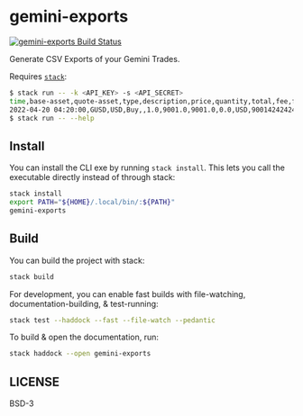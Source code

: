 # gemini-exports

[![gemini-exports Build Status](https://github.com/prikhi/gemini-exports/actions/workflows/main.yml/badge.svg)](https://github.com/prikhi/gemini-exports/actions/workflows/main.yml)


Generate CSV Exports of your Gemini Trades.

Requires [`stack`][get-stack]:

```sh
$ stack run -- -k <API_KEY> -s <API_SECRET>
time,base-asset,quote-asset,type,description,price,quantity,total,fee,fee-currency,trade-id
2022-04-20 04:20:00,GUSD,USD,Buy,,1.0,9001.0,9001.0,0.0,USD,900142424242
$ stack run -- --help
```

[get-stack]: https://docs.haskellstack.org/en/stable/README/


## Install

You can install the CLI exe by running `stack install`. This lets you call the
executable directly instead of through stack:

```sh
stack install
export PATH="${HOME}/.local/bin/:${PATH}"
gemini-exports
```


## Build

You can build the project with stack:

```sh
stack build
```

For development, you can enable fast builds with file-watching,
documentation-building, & test-running:

```sh
stack test --haddock --fast --file-watch --pedantic
```

To build & open the documentation, run:

```sh
stack haddock --open gemini-exports
```


## LICENSE

BSD-3
